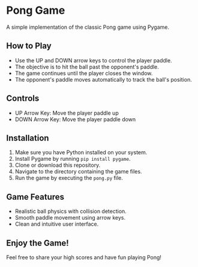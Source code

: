 # Pong Game

A simple implementation of the classic Pong game using Pygame.

## How to Play

- Use the UP and DOWN arrow keys to control the player paddle.
- The objective is to hit the ball past the opponent's paddle.
- The game continues until the player closes the window.
- The opponent's paddle moves automatically to track the ball's position.

## Controls

- UP Arrow Key: Move the player paddle up
- DOWN Arrow Key: Move the player paddle down

## Installation

1. Make sure you have Python installed on your system.
2. Install Pygame by running `pip install pygame`.
3. Clone or download this repository.
4. Navigate to the directory containing the game files.
5. Run the game by executing the `pong.py` file.

## Game Features

- Realistic ball physics with collision detection.
- Smooth paddle movement using arrow keys.
- Clean and intuitive user interface.

## Enjoy the Game!

Feel free to share your high scores and have fun playing Pong!
